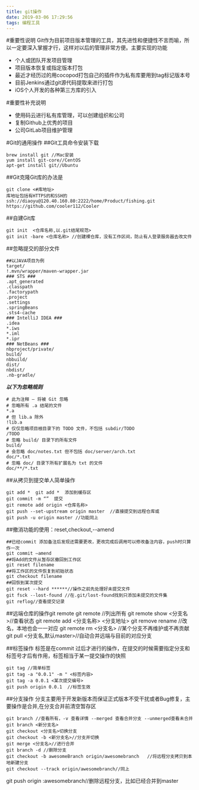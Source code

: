 ```yaml
---
title: git操作
date: 2019-03-06 17:29:56
tags: 编程工具
---
```




#重要性说明
Git作为目前项目版本管理的工具，其先进性和便捷性不言而喻，所以一定要深入掌握才行，这样对以后的管理非常方便。主要实现的功能
* 个人或团队开发项目管理
* 项目版本恢复或指定版本打包
* 最近才经历过的用cocopod打包自己的插件作为私有库要用到tag标记版本号
* 目前Jenkins通过git源代码提取来进行打包
* iOS个人开发的各种第三方库的引入

#重要性补充说明
* 使用码云进行私有库管理，可以创建组织和公司
* 复制Github上优秀的项目
* 公司GitLab项目维护管理

#Git的通用操作
##Git工具命令安装下载

    brew install git //Mac安装    
    yum install git-core//CentOS
    apt-get install git//Ubuntu
##Git克隆Git库的办法是

    git clone <#库地址>     
    库地址包括有HTTPS的和SSH的
    ssh://diaoyu@120.40.160.80:2222/home/Product/fishing.git
    https://github.com/cooler112/Cooler

##自建Git库

    git init  <仓库名称,以.git结尾规范>
    git init -bare <仓库名称> //创建裸仓库，没有工作区间，防止有人登录服务器去改文件

##忽略提交的部分文件

    ##以JAVA项目为例
    target/
    !.mvn/wrapper/maven-wrapper.jar
    ### STS ###
    .apt_generated
    .classpath
    .factorypath
    .project
    .settings
    .springBeans
    .sts4-cache
    ### IntelliJ IDEA ###
    .idea
    *.iws
    *.iml
    *.ipr
    ### NetBeans ###
    nbproject/private/
    build/
    nbbuild/
    dist/
    nbdist/
    .nb-gradle/
***以下为忽略规则***

    # 此为注释 – 将被 Git 忽略
    # 忽略所有 .a 结尾的文件
    *.a
    # 但 lib.a 除外
    !lib.a
    # 仅仅忽略项目根目录下的 TODO 文件，不包括 subdir/TODO
    /TODO
    # 忽略 build/ 目录下的所有文件
    build/
    # 会忽略 doc/notes.txt 但不包括 doc/server/arch.txt
    doc/*.txt
    # 忽略 doc/ 目录下所有扩展名为 txt 的文件
    doc/**/*.txt

##从拷贝到提交单人简单操作

    git add *  git add *  添加到缓存区
    git commit -m “”  提交
    git remote add origin <仓库名称>
    git push --set-upstream origin master  //直接提交到远程仓库或
    git push -u origin master //功能同上

##撤消功能的使用：reset,checkout,--amend

    ##已经commit 添加备注后发现还需要更改，更改完成后调用可以修改备注内容，push时只算作一次
    git commit —amend
    ##将Add的文件从暂存区撤回到工作区
    git reset filename
    ##将工作区的文件恢复到初始状态
    git checkout filename
    ##回恢到某次提交
    git reset --hard ******//操作之前先处理好未提交文件
    git fsck --lost-found //在.git/lost-found找到只添加未提交的文件集
    git reflog//查看提交记录

##远端仓库的操作git remote
    git remote //列出所有
    git remote show <分支名>//查看状态
    git remote add <分支名称>  <分支地址>
    git remove rename //改名，本地也会一一对应
    git remote rm <分支名>  //某个分支不再维护或不再贡献
    git pull   <分支名,默认master>//自动合并远端与目前的对应分支

  ##标签操作
标签是在commit 过后才进行的操作，在提交的时候需要指定分支和标签号才后有作用，标签相当于某一提交操作的快照

    git tag //简单标签
    git tag -a "0.0.1" -m " <标签内容>
    git tag -a 0.0.1 <某次提交编号>
    git push origin 0.0.1  //标签生效

 ##分支操作
分支主要用于开发新版本而保证正式版本不受干扰或者Bug修复，主要操作是合并,在分支合并前清空暂存区

    git branch //查看所有，-v 查看详情 --merged 查看合并分支 --unmerged查看未合并
    git branch <新分支名>
    git checkout <分支名>切换分支
    git checkout -b <新分支名>//分支并切换
    git merge <分支名>//进行合并 
    git branch -d //删除分支
    git checkout -b awesomeBranch origin/awesomebranch   //将远程分支拷贝到本地新建分支
    git checkout --track origin/awesomebranch//同上
   git push origin :awesomebranch//删除远程分支，比如已经合并到master   